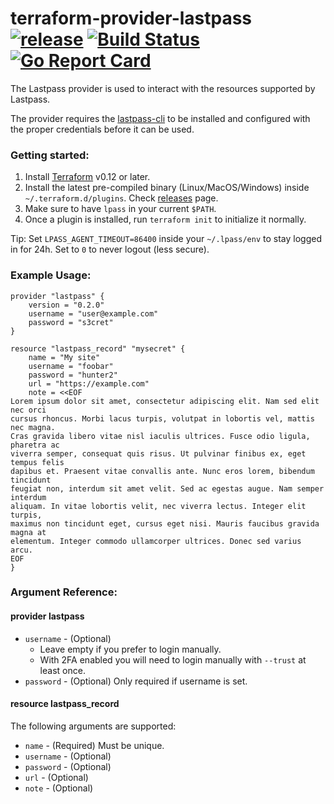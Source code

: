 # terraform-provider-lastpass [![release](https://img.shields.io/github/release/nrkno/terraform-provider-lastpass.svg?style=flat-square)](https://github.com/nrkno/terraform-provider-lastpass/releases/latest) [![Build Status](https://travis-ci.com/nrkno/terraform-provider-lastpass.svg?branch=master)](https://travis-ci.com/nrkno/terraform-provider-lastpass) [![Go Report Card](https://goreportcard.com/badge/github.com/nrkno/terraform-provider-lastpass)](https://goreportcard.com/report/github.com/nrkno/terraform-provider-lastpass)

The Lastpass provider is used to interact with the resources supported by Lastpass. 

The provider requires the [lastpass-cli](https://github.com/lastpass/lastpass-cli) to be installed and configured with the proper credentials before it can be used. 


### Getting started:

1. Install [Terraform](https://www.terraform.io/downloads.html) v0.12 or later.
1. Install the latest pre-compiled binary (Linux/MacOS/Windows) inside `~/.terraform.d/plugins`. Check [releases](https://github.com/nrkno/terraform-provider-lastpass/releases) page.
2. Make sure to have `lpass` in your current `$PATH`. 
3. Once a plugin is installed, run `terraform init` to initialize it normally.

Tip: Set `LPASS_AGENT_TIMEOUT=86400` inside your `~/.lpass/env` to stay logged in for 24h. Set to `0` to never logout (less secure).


### Example Usage:

```hcl
provider "lastpass" {
    version = "0.2.0"
    username = "user@example.com"
    password = "s3cret"
} 

resource "lastpass_record" "mysecret" {
    name = "My site"
    username = "foobar"
    password = "hunter2"
    url = "https://example.com"
    note = <<EOF
Lorem ipsum dolor sit amet, consectetur adipiscing elit. Nam sed elit nec orci
cursus rhoncus. Morbi lacus turpis, volutpat in lobortis vel, mattis nec magna.
Cras gravida libero vitae nisl iaculis ultrices. Fusce odio ligula, pharetra ac
viverra semper, consequat quis risus. Ut pulvinar finibus ex, eget tempus felis
dapibus et. Praesent vitae convallis ante. Nunc eros lorem, bibendum tincidunt
feugiat non, interdum sit amet velit. Sed ac egestas augue. Nam semper interdum
aliquam. In vitae lobortis velit, nec viverra lectus. Integer elit turpis,
maximus non tincidunt eget, cursus eget nisi. Mauris faucibus gravida magna at
elementum. Integer commodo ullamcorper ultrices. Donec sed varius arcu. 
EOF
}
```

### Argument Reference:

#### provider lastpass

* `username` - (Optional) 
  * Leave empty if you prefer to login manually.
  * With 2FA enabled you will need to login manually with `--trust` at least once.
* `password` - (Optional) Only required if username is set.


#### resource lastpass_record

The following arguments are supported:

* `name` - (Required) Must be unique.
* `username` - (Optional) 
* `password` - (Optional) 
* `url` - (Optional) 
* `note` - (Optional)